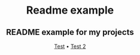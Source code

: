 <p align="center">
  <h1 align="center">Readme example</h1>
</p>
<p align="center">
  <h2 align="center">README example for my projects</h2>
</p>
<p align="center">
  <a href="#">Test</a>
  •
  <a href="#">Test 2</a>
</p>
